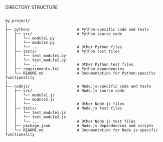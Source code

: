 DIRECTORY STRUCTURE

<code>
my_project/
│
├── python/                     # Python-specific code and tests
│   ├── src/                    # Python source code
│   │   └── module1.py
│   │   └── module2.py
│   │   └── ...                 # Other Python files
│   ├── tests/                  # Python test files
│   │   └── test_module1.py
│   │   └── test_module2.py
│   │   └── ...                 # Other Python test files
│   ├── requirements.txt        # Python dependencies
│   └── README.md               # Documentation for Python-specific functionality
│
├── nodejs/                     # Node.js-specific code and tests
│   ├── src/                    # Node.js source code
│   │   └── module1.js
│   │   └── module2.js
│   │   └── ...                 # Other Node.js files
│   ├── tests/                  # Node.js test files
│   │   └── test_module1.js
│   │   └── test_module2.js
│   │   └── ...                 # Other Node.js test files
│   ├── package.json            # Node.js dependencies and scripts
│   └── README.md               # Documentation for Node.js-specific functionality

</code>
